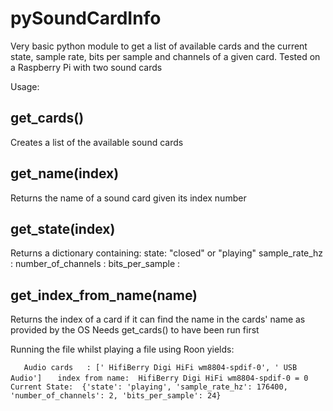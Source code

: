 # pySoundCardInfo
Very basic python module to get a list of available cards and the current state, sample rate, bits per sample and channels of a given card.
Tested on a Raspberry Pi with two sound cards

Usage:

## get_cards()
Creates a list of the available sound cards

## get_name(index)
Returns the name of a sound card given its index number

## get_state(index)
Returns a dictionary containing:
state:  "closed" or "playing"
sample_rate_hz :
number_of_channels :
bits_per_sample :

## get_index_from_name(name)
Returns the index of a card if it can find the name in the cards' name as provided by the OS
Needs get_cards() to have been run first


Running the file whilst playing a file using Roon yields:

`    Audio cards   : [' HifiBerry Digi HiFi wm8804-spdif-0', ' USB Audio'] `
`    index from name:  HifiBerry Digi HiFi wm8804-spdif-0 = 0  `
`    Current State:  {'state': 'playing', 'sample_rate_hz': 176400, 'number_of_channels': 2, 'bits_per_sample': 24}  `
